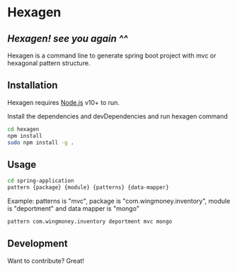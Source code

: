 # Hexagen
## _Hexagen! see you again ^^_

Hexagen is a command line to generate spring boot project with mvc or hexagonal pattern structure.
## Installation

Hexagen requires [Node.js](https://nodejs.org/) v10+ to run.

Install the dependencies and devDependencies and run hexagen command

```sh
cd hexagen
npm install
sudo npm install -g .
```

## Usage

```sh
cd spring-application
pattern {package} {module} {patterns} {data-mapper}
```
Example: 
patterns is "mvc", package is "com.wingmoney.inventory", module is "deportment" and data mapper is "mongo"
```sh
pattern com.wingmoney.inventory deportment mvc mongo
```
## Development

Want to contribute? Great!
